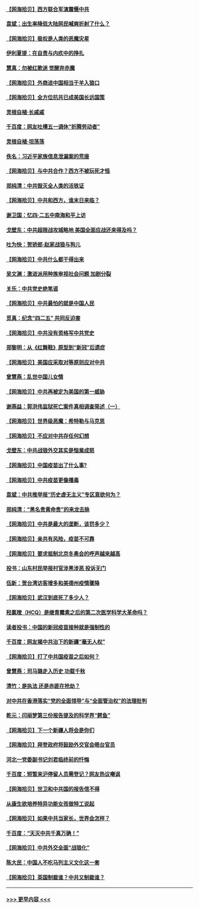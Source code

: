 #### [【网海拾贝】西方联合军演震慑中共](../pages/nsc993/n12913466.md?t=04300801) 
#### [袁斌：出生率降低大陆网民喊爽折射了什么？](../pages/nsc993/n12913365.md?t=04300801) 
#### [【网海拾贝】极权是人类的恶魔灾星](../pages/nsc993/n12910697.md?t=04300801) 
#### [伊利夏提：在自责与内疚中的挣扎](../pages/nsc993/n12910493.md?t=04300801) 
#### [慧真：勿被红歌迷 觉醒弃赤魔](../pages/nsc993/n12910485.md?t=04300801) 
#### [【网海拾贝】外商进中国相当于羊入狼口](../pages/nsc993/n12908274.md?t=04300801) 
#### [【网海拾贝】全方位抗共已成美国长远国策](../pages/nsc993/n12906878.md?t=04300801) 
#### [灵根自植‧长戚戚](../pages/nsc993/n12905585.md?t=04300801) 
#### [千百度：网友吐槽五一调休“折腾劳动者”](../pages/nsc993/n12905934.md?t=04300801) 
#### [灵根自植‧坦荡荡](../pages/nsc993/n12905562.md?t=04300801) 
#### [佚名：习近平家族信息泄漏案的荒唐](../pages/nsc993/n12904705.md?t=04300801) 
#### [【网海拾贝】与中共合作？西方不被玩死才怪](../pages/nsc993/n12903873.md?t=04300801) 
#### [郑纯清：中共毁灭全人类的活铁证](../pages/nsc993/n12903785.md?t=04300801) 
#### [【网海拾贝】中共和西方，谁末日来临？](../pages/nsc993/n12903482.md?t=04300801) 
#### [谢卫国：忆四‧二五中南海和平上访](../pages/nsc993/n12902192.md?t=04300801) 
#### [戈壁东：中共超限战攻城略地 美国全面应战还来得及吗？](../pages/nsc993/n12902297.md?t=04300801) 
#### [吐为快：贺骄郎‧赵家战狼与狗儿](../pages/nsc993/n12902280.md?t=04300801) 
#### [【网海拾贝】中共什么都干得出来](../pages/nsc993/n12897500.md?t=04300801) 
#### [吴文渊：激进派用种族审视社会问题 加剧分裂](../pages/nsc993/n12893881.md?t=04300801) 
#### [关乐：中共党史绝笔谣](../pages/nsc993/n12897270.md?t=04300801) 
#### [【网海拾贝】中共最怕的就是中国人民](../pages/nsc993/n12894705.md?t=04300801) 
#### [觅真：纪念“四二五” 共同反迫害](../pages/nsc993/n12894553.md?t=04300801) 
#### [【网海拾贝】中共没有资格写中共党史](../pages/nsc993/n12892231.md?t=04300801) 
#### [郑黎明：从《红舞鞋》原型到“新冠”后遗症](../pages/nsc993/n12890469.md?t=04300801) 
#### [【网海拾贝】美国应采取对等原则应对中共](../pages/nsc993/n12889176.md?t=04300801) 
#### [曾慧燕：乱世中国儿女情](../pages/nsc993/n12887931.md?t=04300801) 
#### [【网海拾贝】中共再被定为美国的第一威胁](../pages/nsc993/n12887580.md?t=04300801) 
#### [谢燕益：郭洪伟监狱死亡案件真相调查简述（一）](../pages/nsc993/n12885648.md?t=04300801) 
#### [【网海拾贝】世界级恶魔：希特勒与马克思](../pages/nsc993/n12884062.md?t=04300801) 
#### [【网海拾贝】不应对中共存任何幻想](../pages/nsc993/n12881460.md?t=04300801) 
#### [戈壁东：中共战狼外交其实是恼羞成怒](../pages/nsc993/n12880392.md?t=04300801) 
#### [【网海拾贝】中国疫苗出了什么事?](../pages/nsc993/n12879124.md?t=04300801) 
#### [【网海拾贝】中共疫苗更像播毒](../pages/nsc993/n12876631.md?t=04300801) 
#### [袁斌：中共推举报“历史虚无主义”专区意欲何为？](../pages/nsc993/n12876530.md?t=04300801) 
#### [郑纯清：“黑名贵黄命贵”的来龙去脉](../pages/nsc993/n12875589.md?t=04300801) 
#### [【网海拾贝】中共是最大的垄断，该罚多少？](../pages/nsc993/n12874006.md?t=04300801) 
#### [【网海拾贝】亲共有风险，疫苗不可靠](../pages/nsc993/n12872224.md?t=04300801) 
#### [【网海拾贝】要求抵制北京冬奥会的呼声越来越高](../pages/nsc993/n12868962.md?t=04300801) 
#### [投书：山东村民举报村官涉黑涉恶 投诉无门](../pages/nsc993/n12869726.md?t=04300801) 
#### [伍新：贺台湾访客增多和美德州疫情骤降](../pages/nsc993/n12865651.md?t=04300801) 
#### [【网海拾贝】武汉到底死了多少人？](../pages/nsc993/n12863707.md?t=04300801) 
#### [羟氯喹（HCQ）是继青霉素之后的第二次医学科学大革命吗？](../pages/nsc993/n12638564.md?t=04300801) 
#### [读者投书：中国的新冠疫苗接种就是强制性的](../pages/nsc993/n12859932.md?t=04300801) 
#### [千百度：网友揭中共治下的新疆“毫无人权”](../pages/nsc993/n12858385.md?t=04300801) 
#### [【网海拾贝】打了中共国疫苗之后如何？](../pages/nsc993/n12857866.md?t=04300801) 
#### [曾慧燕：司马璐走入历史 功载千秋](../pages/nsc993/n12856996.md?t=04300801) 
#### [清竹：是执法 还是赤匪在抢劫？](../pages/nsc993/n12856952.md?t=04300801) 
#### [对中共在香港落实“党的全面领导”与“全面管治权”的法理批判](../pages/nsc993/n12856929.md?t=04300801) 
#### [乾元：闫丽梦第三份报告提及的科学界“鳄鱼”](../pages/nsc993/n12855985.md?t=04300801) 
#### [【网海拾贝】下一个新疆人将会是你们](../pages/nsc993/n12855864.md?t=04300801) 
#### [【网海拾贝】拜登政府将鼓励外交官会晤台官员](../pages/nsc993/n12853615.md?t=04300801) 
#### [河北一党委副书记刘君临终前的忏悔](../pages/nsc993/n12849420.md?t=04300801) 
#### [千百度：短暂来沪停留人员需登记？网友热议嘲讽](../pages/nsc993/n12853497.md?t=04300801) 
#### [【网海拾贝】世卫和中共国的报告信不得](../pages/nsc993/n12850902.md?t=04300801) 
#### [从康生欲培养特异功能女孩做特工说起](../pages/nsc993/n12849289.md?t=04300801) 
#### [【网海拾贝】如果中共当家长，世界会怎样？](../pages/nsc993/n12848436.md?t=04300801) 
#### [千百度：“天灭中共千真万确！”](../pages/nsc993/n12845659.md?t=04300801) 
#### [【网海拾贝】中共外交全面“战狼化”](../pages/nsc993/n12845607.md?t=04300801) 
#### [陈大民：中国人不吃马列主义文化这一套](../pages/nsc993/n12842496.md?t=04300801) 
#### [【网海拾贝】英国制裁谁？中共又制裁谁？](../pages/nsc993/n12840909.md?t=04300801) 

----
#### [ >>> 更早内容 <<< ](../indexes/nsc993-earlier.md)
